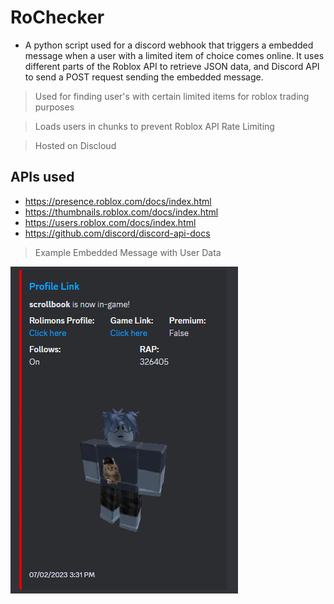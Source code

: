 # RoChecker
* A python script used for a discord webhook that triggers a embedded message when a user with a limited item of choice comes online. It uses different parts of the Roblox API
to retrieve JSON data, and Discord API to send a POST request sending the embedded message.

> Used for finding user's with certain limited items for roblox trading purposes

> Loads users in chunks to prevent Roblox API Rate Limiting

> Hosted on Discloud

APIs used
-------------
* https://presence.roblox.com/docs/index.html
* https://thumbnails.roblox.com/docs/index.html
* https://users.roblox.com/docs/index.html
* https://github.com/discord/discord-api-docs

> Example Embedded Message with User Data

![User Triggered Message](./demo.png)
